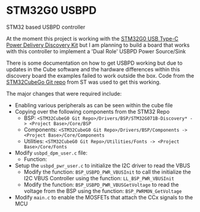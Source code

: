 # STM32G0 USBPD

STM32 based USBPD controller

At the moment this project is working with the [STM32G0 USB Type-C Power Delivery Discovery Kit](https://www.st.com/en/evaluation-tools/stm32g071b-disco.html) but I am planning to build a board that works with this controller to implement a 'Dual Role' USBPD Power Source/Sink

There is some documentation on how to get USBPD working but due to updates in the Cube software and the hardware differences within this discovery board the examples failed to work outside the box. Code from the [STM32CubeGo Git repo](https://github.com/STMicroelectronics/STM32CubeG0) from ST was used to get this working.

The major changes that were required include:

* Enabling various peripherals as can be seen within the cube file
* Copying over the following components from the STM32 Repo
	* BSP: `<STM32CubeG0 Git Repo>/Drivers/BSP/STM32G071B-Discovery* -> <Project Base>/Core/BSP`
	* Components: `<STM32CubeG0 Git Repo>/Drivers/BSP/Components -> <Project Base>/Core/Components`
	* Utilities: `<STM32CubeG0 Git Repo>/Utilities/Fonts -> <Project Base>/Core/Fonts`
* Modify `usbpd_dpm_user.c` file:
	* Function:
* Setup the `usbpd_pwr_user.c` to initialize the I2C driver to read the VBUS
	* Modify the function: `BSP_USBPD_PWR_VBUSInit` to call the initialize the I2C VBUS Controller using the function: `LL_BSP_PWR_VBUSInit`
	* Modify the function: `BSP_USBPD_PWR_VBUSGetVoltage` to read the voltage from the BSP using the function: `BSP_PWRMON_GetVoltage`
* Modify `main.c` to enable the MOSFETs that attach the CCx signals to the MCU
